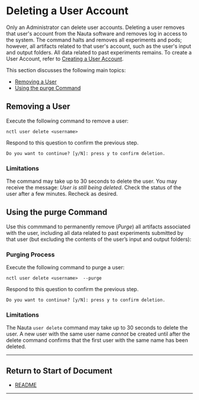 # Deleting a User Account

Only an Administrator can delete user accounts. Deleting a user removes that user's account from the Nauta software and removes log in access to the system. The command halts and removes all experiments and pods; however, all artifacts related to that user's account, such as the user's input and output folders. All data related to past experiments remains. To create a User Account, refer to [Creating a User Account](../actions/create_user.md). 

This section discusses the following main topics:

- [Removing a User](#removing-a-user)
- [Using the purge Command](#using-the-purge-command)

## Removing a User

Execute the following command to remove a user:

  `nctl user delete <username>`

Respond to this question to confirm the previous step. 

`Do you want to continue? [y/N]: press y to confirm deletion.`

### Limitations	

The command may take up to 30 seconds to delete the user. You may receive the message: _User is still being deleted_. Check the status of the user after a few minutes. Recheck as desired.

## Using the purge Command

Use this commmand to permanently remove (_Purge_) all artifacts associated with the user, including all data related to past experiments submitted by that user (but excluding the contents of the user’s input and output folders):

### Purging Process

Execute the following command to purge a user: 

  `nctl user delete <username>  --purge`
  
Respond to this question to confirm the previous step. 

`Do you want to continue? [y/N]: press y to confirm deletion.`

### Limitations	

The Nauta `user delete` command may take up to 30 seconds to delete the user. A new user with the same user name _cannot_ be created until after the delete command confirms that the first user with the same name has been deleted. 


----------------------

## Return to Start of Document

* [README](../README.md)
----------------------
 
